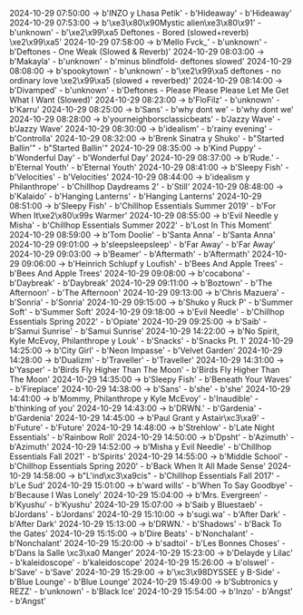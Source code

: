 2024-10-29 07:50:00 -> b'INZO y Lhasa Petik' - b'Hideaway' - b'Hideaway'
2024-10-29 07:53:00 -> b'\xe3\x80\x90Mystic alien\xe3\x80\x91' - b'unknown' - b'\xe2\x99\xa5 Deftones - Bored (slowed+reverb) \xe2\x99\xa5'
2024-10-29 07:58:00 -> b'Mello Fvck_' - b'unknown' - b'Deftones - One Weak (Slowed & Reverb)'
2024-10-29 08:03:00 -> b'Makayla' - b'unknown' - b'minus blindfold- deftones slowed'
2024-10-29 08:08:00 -> b'spookytown' - b'unknown' - b'\xe2\x99\xa5 deftones - no ordinary love \xe2\x99\xa5 (slowed + reverbed)'
2024-10-29 08:14:00 -> b'Divamped' - b'unknown' - b'Deftones - Please Please Please Let Me Get What I Want (Slowed)'
2024-10-29 08:23:00 -> b'FloFilz' - b'unknown' - b'Karru'
2024-10-29 08:25:00 -> b'Sans' - b'why dont we' - b'why dont we'
2024-10-29 08:28:00 -> b'yourneighborsclassicbeats' - b'Jazzy Wave' - b'Jazzy Wave'
2024-10-29 08:30:00 -> b'idealism' - b'rainy evening' - b'Controlla'
2024-10-29 08:32:00 -> b'Brenk Sinatra y Shuko' - b"Started Ballin'" - b"Started Ballin'"
2024-10-29 08:35:00 -> b'Kind Puppy' - b'Wonderful Day' - b'Wonderful Day'
2024-10-29 08:37:00 -> b'Rude.' - b'Eternal Youth' - b'Eternal Youth'
2024-10-29 08:41:00 -> b'Sleepy Fish' - b'Velocities' - b'Velocities'
2024-10-29 08:44:00 -> b'idealism y Philanthrope' - b'Chillhop Daydreams 2' - b'Still'
2024-10-29 08:48:00 -> b'Kalaido' - b'Hanging Lanterns' - b'Hanging Lanterns'
2024-10-29 08:51:00 -> b'Sleepy Fish' - b'Chillhop Essentials Summer 2019' - b'For When It\xe2\x80\x99s Warmer'
2024-10-29 08:55:00 -> b'Evil Needle y Misha' - b'Chillhop Essentials Summer 2022' - b'Lost In This Moment'
2024-10-29 08:59:00 -> b'Tom Doolie' - b'Santa Anna' - b'Santa Anna'
2024-10-29 09:01:00 -> b'sleepsleepsleep' - b'Far Away' - b'Far Away'
2024-10-29 09:03:00 -> b'Beamer' - b'Aftermath' - b'Aftermath'
2024-10-29 09:06:00 -> b'Heinrich Schlupf y Loufish' - b'Bees And Apple Trees' - b'Bees And Apple Trees'
2024-10-29 09:08:00 -> b'cocabona' - b'Daybreak' - b'Daybreak'
2024-10-29 09:11:00 -> b'Boztown' - b'The Afternoon' - b'The Afternoon'
2024-10-29 09:13:00 -> b'Chris Mazuera' - b'Sonria' - b'Sonria'
2024-10-29 09:15:00 -> b'Shuko y Ruck P' - b'Summer Soft' - b'Summer Soft'
2024-10-29 09:18:00 -> b'Evil Needle' - b'Chillhop Essentials Spring 2022' - b'Opiate'
2024-10-29 09:25:00 -> b'Saib' - b'Samui Sunrise' - b'Samui Sunrise'
2024-10-29 14:22:00 -> b'No Spirit, Kyle McEvoy, Philanthrope y Louk' - b'Snacks' - b'Snacks Pt. 1'
2024-10-29 14:25:00 -> b'City Girl' - b'Neon Impasse' - b'Velvet Garden'
2024-10-29 14:28:00 -> b'Dualizm' - b'Traveller' - b'Traveller'
2024-10-29 14:31:00 -> b'Yasper' - b'Birds Fly Higher Than The Moon' - b'Birds Fly Higher Than The Moon'
2024-10-29 14:35:00 -> b'Sleepy Fish' - b'Beneath Your Waves' - b'Fireplace'
2024-10-29 14:38:00 -> b'Sans' - b'she' - b'she'
2024-10-29 14:41:00 -> b'Mommy, Philanthrope y Kyle McEvoy' - b'Inaudible' - b'thinking of you'
2024-10-29 14:43:00 -> b'DRWN.' - b'Gardenia' - b'Gardenia'
2024-10-29 14:45:00 -> b'Paul Grant y Astair\xc3\xa9' - b'Future' - b'Future'
2024-10-29 14:48:00 -> b'Strehlow' - b'Late Night Essentials' - b'Rainbow Roll'
2024-10-29 14:50:00 -> b'Dpsht' - b'Azimuth' - b'Azimuth'
2024-10-29 14:52:00 -> b'Misha y Evil Needle' - b'Chillhop Essentials Fall 2021' - b'Spirits'
2024-10-29 14:55:00 -> b'Middle School' - b'Chillhop Essentials Spring 2020' - b'Back When It All Made Sense'
2024-10-29 14:58:00 -> b"L'ind\xc3\xa9cis" - b'Chillhop Essentials Fall 2017' - b'Le Sud'
2024-10-29 15:01:00 -> b'ward wills' - b'When To Say Goodbye' - b'Because I Was Lonely'
2024-10-29 15:04:00 -> b'Mrs. Evergreen' - b'Kyushu' - b'Kyushu'
2024-10-29 15:07:00 -> b'Saib y Bluestaeb' - b'Jordans' - b'Jordans'
2024-10-29 15:10:00 -> b'sugi.wa' - b'After Dark' - b'After Dark'
2024-10-29 15:13:00 -> b'DRWN.' - b'Shadows' - b'Back To the Gates'
2024-10-29 15:15:00 -> b'Dire Beats' - b'Nonchalant' - b'Nonchalant'
2024-10-29 15:20:00 -> b'sadtoi' - b'Les Bonnes Choses' - b'Dans la Salle \xc3\xa0 Manger'
2024-10-29 15:23:00 -> b'Delayde y Lilac' - b'kaleidoscope' - b'kaleidoscope'
2024-10-29 15:26:00 -> b'olswel' - b'Save' - b'Save'
2024-10-29 15:29:00 -> b'\xc3\x98DYSSEE y B-Side' - b'Blue Lounge' - b'Blue Lounge'
2024-10-29 15:49:00 -> b'Subtronics y REZZ' - b'unknown' - b'Black Ice'
2024-10-29 15:54:00 -> b'Inzo' - b'Angst' - b'Angst'
